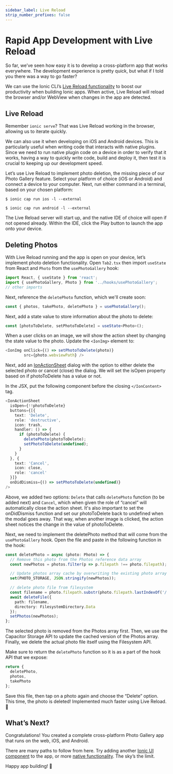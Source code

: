 ```yaml
---
sidebar_label: Live Reload
strip_number_prefixes: false
---
```


# Rapid App Development with Live Reload

So far, we’ve seen how easy it is to develop a cross-platform app that works everywhere. The development experience is pretty quick, but what if I told you there was a way to go faster?  

We can use the Ionic CLI’s [Live Reload functionality](https://ionicframework.com/docs/cli/livereload) to boost our productivity when building Ionic apps. When active, Live Reload will reload the browser and/or WebView when changes in the app are detected. 

## Live Reload

Remember `ionic serve`? That was Live Reload working in the browser, allowing us to iterate quickly. 

We can also use it when developing on iOS and Android devices. This is particularly useful when writing code that interacts with native plugins. Since we need to run native plugin code on a device in order to verify that it works, having a way to quickly write code, build and deploy it, then test it is crucial to keeping up our development speed.

Let’s use Live Reload to implement photo deletion, the missing piece of our Photo Gallery feature. Select your platform of choice (iOS or Android) and connect a device to your computer. Next, run either command in a terminal, based on your chosen platform:

```shell
$ ionic cap run ios -l --external

$ ionic cap run android -l --external
```

The Live Reload server will start up, and the native IDE of choice will open if not opened already. Within the IDE, click the Play button to launch the app onto your device.

## Deleting Photos

With Live Reload running and the app is open on your device, let’s implement photo deletion functionality. Open `Tab2.tsx` then import `useState` from React and `Photo` from the `usePhotoGallery` hook:

```typescript
import React, { useState } from 'react';
import { usePhotoGallery, Photo } from '../hooks/usePhotoGallery';
// other imports
```

Next, reference the `deletePhoto` function, which we'll create soon:

```typescript
const { photos, takePhoto, deletePhoto } = usePhotoGallery();
```

Next, add a state value to store information about the photo to delete:

```typescript
const [photoToDelete, setPhotoToDelete] = useState<Photo>();
```

When a user clicks on an image, we will show the action sheet by changing the state value to the photo. Update the `<IonImg>` element to:

```typescript
<IonImg onClick={() => setPhotoToDelete(photo)} 
        src={photo.webviewPath} />
```

Next, add an [IonActionSheet](https://ionicframework.com/docs/api/action-sheet) dialog with the option to either delete the selected photo or cancel (close) the dialog. We will set the isOpen property based on if photoToDelete has a value or not.

In the JSX, put the following component before the closing `</IonContent>` tag.

```typescript
<IonActionSheet
  isOpen={!!photoToDelete}
  buttons={[{
    text: 'Delete',
    role: 'destructive',
    icon: trash,
    handler: () => {
      if (photoToDelete) {
        deletePhoto(photoToDelete);
        setPhotoToDelete(undefined);
      }
    }
  }, {
    text: 'Cancel',
    icon: close,
    role: 'cancel'
  }]}
  onDidDismiss={() => setPhotoToDelete(undefined)}
/>
```

Above, we added two options: `Delete` that calls `deletePhoto` function (to be added next) and `Cancel`, which when given the role of “cancel” will automatically close the action sheet. It's also important to set the onDidDismiss function and set our photoToDelete back to undefined when the modal goes away. That way, when another image is clicked, the action sheet notices the change in the value of photoToDelete.

Next, we need to implement the deletePhoto method that will come from the `usePhotoGallery` hook. Open the file and paste in the following function in the hook:

```typescript
const deletePhoto = async (photo: Photo) => {
  // Remove this photo from the Photos reference data array
  const newPhotos = photos.filter(p => p.filepath !== photo.filepath);

  // Update photos array cache by overwriting the existing photo array
  set(PHOTO_STORAGE, JSON.stringify(newPhotos));

  // delete photo file from filesystem
  const filename = photo.filepath.substr(photo.filepath.lastIndexOf('/') + 1);
  await deleteFile({
    path: filename,
    directory: FilesystemDirectory.Data
  });
  setPhotos(newPhotos);
};
```

The selected photo is removed from the Photos array first. Then, we use the Capacitor Storage API to update the cached version of the Photos array. Finally, we delete the actual photo file itself using the Filesystem API.

Make sure to return the `deletePhoto` function so it is as a part of the hook API that we expose:

```typescript
return {
  deletePhoto,
  photos,
  takePhoto
};
```

Save this file, then tap on a photo again and choose the “Delete” option. This time, the photo is deleted! Implemented much faster using Live Reload. 💪

## What’s Next?

Congratulations! You created a complete cross-platform Photo Gallery app that runs on the web, iOS, and Android.

There are many paths to follow from here. Try adding another [Ionic UI component](https://ionicframework.com/docs/components) to the app, or more [native functionality](https://capacitor.ionicframework.com/docs/apis). The sky’s the limit.

Happy app building! 💙

